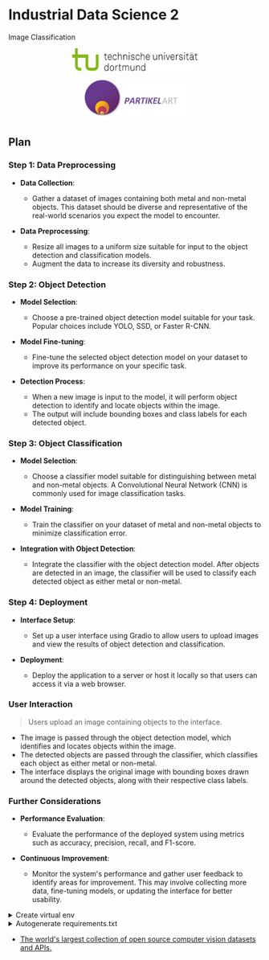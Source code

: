 # Industrial Data Science 2

<p>Image Classification</p>

<p align="center">
  <img src="https://github.com/r-a-j/IDS-Image-Classification/blob/main/assets/uni-logo.svg" height="45px" width="250px"/>
</p>

<p align="center">
  <img src="https://github.com/r-a-j/IDS-Image-Classification/blob/main/assets/company-logo.png" height="80px" width="204px"/>
</p>

## Plan

### Step 1: Data Preprocessing
- **Data Collection**: 
  - Gather a dataset of images containing both metal and non-metal objects. This dataset should be diverse and representative of the real-world scenarios you expect the model to encounter.
  
- **Data Preprocessing**: 
  - Resize all images to a uniform size suitable for input to the object detection and classification models. 
  - Augment the data to increase its diversity and robustness.

### Step 2: Object Detection
- **Model Selection**: 
  - Choose a pre-trained object detection model suitable for your task. Popular choices include YOLO, SSD, or Faster R-CNN.
  
- **Model Fine-tuning**: 
  - Fine-tune the selected object detection model on your dataset to improve its performance on your specific task.
  
- **Detection Process**: 
  - When a new image is input to the model, it will perform object detection to identify and locate objects within the image. 
  - The output will include bounding boxes and class labels for each detected object.

### Step 3: Object Classification
- **Model Selection**: 
  - Choose a classifier model suitable for distinguishing between metal and non-metal objects. A Convolutional Neural Network (CNN) is commonly used for image classification tasks.
  
- **Model Training**: 
  - Train the classifier on your dataset of metal and non-metal objects to minimize classification error.
  
- **Integration with Object Detection**: 
  - Integrate the classifier with the object detection model. After objects are detected in an image, the classifier will be used to classify each detected object as either metal or non-metal.

### Step 4: Deployment
- **Interface Setup**: 
  - Set up a user interface using Gradio to allow users to upload images and view the results of object detection and classification.
  
- **Deployment**: 
  - Deploy the application to a server or host it locally so that users can access it via a web browser.

### User Interaction
> Users upload an image containing objects to the interface.
- The image is passed through the object detection model, which identifies and locates objects within the image.
- The detected objects are passed through the classifier, which classifies each object as either metal or non-metal.
- The interface displays the original image with bounding boxes drawn around the detected objects, along with their respective class labels.

### Further Considerations
- **Performance Evaluation**: 
  - Evaluate the performance of the deployed system using metrics such as accuracy, precision, recall, and F1-score.
  
- **Continuous Improvement**: 
  - Monitor the system's performance and gather user feedback to identify areas for improvement. This may involve collecting more data, fine-tuning models, or updating the interface for better usability.

<details>
  <summary>Create virtual env</summary>
 
<!--START_SECTION:activity-->

```console
python -m venv .venv
```

if script execution policy error:
```console
Set-ExecutionPolicy Unrestricted -Scope Process
```

activate virtual environment:
```console
.venv\Scripts\activate
```

or

```console
.\venv\Scripts\Activate.ps1
```
<!--END_SECTION:activity-->

</details>

<details>
  <summary>Autogenerate requirements.txt</summary>
 
<!--START_SECTION:activity-->
 
Detail reference: [here](https://precious-jalebi-a6ee2b.netlify.app/development-docs/#generate-automatic-requirementstxt)
<!--END_SECTION:activity-->

</details>

- [The world's largest collection of open source computer vision datasets and APIs.](https://universe.roboflow.com/)
